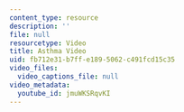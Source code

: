 ```yaml
---
content_type: resource
description: ''
file: null
resourcetype: Video
title: Asthma Video
uid: fb712e31-b7ff-e189-5062-c491fcd15c35
video_files:
  video_captions_file: null
video_metadata:
  youtube_id: jmuWKSRqvKI
---
```

